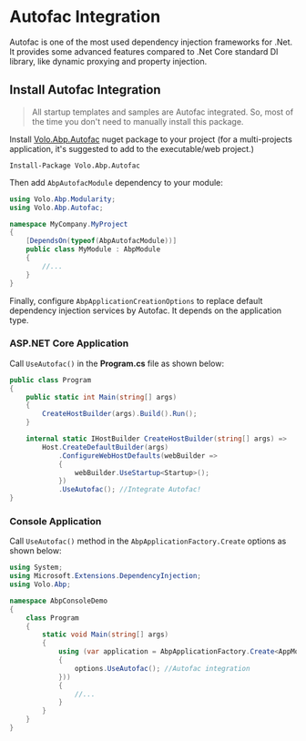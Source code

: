 # Autofac Integration

Autofac is one of the most used dependency injection frameworks for .Net. It provides some advanced features compared to .Net Core standard DI library, like dynamic proxying and property injection.

## Install Autofac Integration

> All startup templates and samples are Autofac integrated. So, most of the time you don't need to manually install this package.

Install [Volo.Abp.Autofac](https://www.nuget.org/packages/Volo.Abp.Autofac) nuget package to your project (for a multi-projects application, it's suggested to add to the executable/web project.)

````
Install-Package Volo.Abp.Autofac
````

Then add `AbpAutofacModule` dependency to your module:

```csharp
using Volo.Abp.Modularity;
using Volo.Abp.Autofac;

namespace MyCompany.MyProject
{
    [DependsOn(typeof(AbpAutofacModule))]
    public class MyModule : AbpModule
    {
        //...
    }
}
```

Finally, configure `AbpApplicationCreationOptions` to replace default dependency injection services by Autofac. It depends on the application type.

### ASP.NET Core Application

Call `UseAutofac()` in the **Program.cs** file as shown below:

````csharp
public class Program
{
    public static int Main(string[] args)
    {
        CreateHostBuilder(args).Build().Run();
    }

    internal static IHostBuilder CreateHostBuilder(string[] args) =>
        Host.CreateDefaultBuilder(args)
            .ConfigureWebHostDefaults(webBuilder =>
            {
                webBuilder.UseStartup<Startup>();
            })
            .UseAutofac(); //Integrate Autofac!
}
````

### Console Application

Call `UseAutofac()` method in the `AbpApplicationFactory.Create` options as shown below:

````csharp
using System;
using Microsoft.Extensions.DependencyInjection;
using Volo.Abp;

namespace AbpConsoleDemo
{
    class Program
    {
        static void Main(string[] args)
        {
            using (var application = AbpApplicationFactory.Create<AppModule>(options =>
            {
                options.UseAutofac(); //Autofac integration
            }))
            {
                //...
            }
        }
    }
}
````

